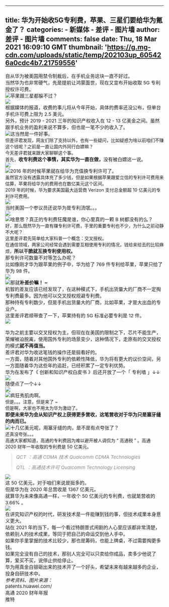 
---
title: 华为开始收5G专利费，苹果、三星们要给华为氪金了？
categories: 
    - 新媒体
    - 差评 - 图片墙
author: 差评 - 图片墙
comments: false
date: Thu, 18 Mar 2021 16:09:10 GMT
thumbnail: 'https://g.mg-cdn.com/uploads/static/temp/202103up_605426a0cdc4b7.21759556'
---

<div>   
<div><span style="font-size: 15px;">自从华为被美国用禁令制裁后，在手机业务这块一直不好过。</span></div><div class="ql-align-justify"><span style="font-size: 15px;">当然华为也非常硬气，先是提前让鸿蒙面世，现在又宣布开始收取 5G 专利授权许可费。</span></div><div class="ql-align-justify"><span style="font-size: 15px; font-family: sans-serif;"><img src="https://g.mg-cdn.com/uploads/static/temp/202103up_605426a0cdc4b7.21759556" referrerpolicy="no-referrer"></span><span style="font-size: 15px;">苹果跟三星都躲不过？</span></div><div class="ql-align-center"><span style="font-size: 15px;"><img src="https://g.mg-cdn.com/uploads/static/temp/202103up_605426a1194820.98540120" referrerpolicy="no-referrer"></span></div><div class="ql-align-justify"><span style="font-size: 15px;">根据媒体的报道，收费的事儿将从今年开始，具体的费率还没公布，但单台手机许可费上限为 2.5 美元。</span></div><div class="ql-align-justify"><span style="font-size: 15px;">另外，预计 2019 - 2021 三年的知识产权收入在 12 - 13 亿美金之间。虽然跟手机业务的盈利来说不算多，但也是一笔不少的收入了。</span></div><div class="ql-align-justify"><span style="font-size: 15px; font-family: sans-serif;"><img src="https://g.mg-cdn.com/uploads/static/temp/202103up_605426a1721815.75042459" referrerpolicy="no-referrer"></span><span style="font-size: 15px;">这当然是一件好事。</span></div><div class="ql-align-justify">但差评君发现，网友们除了支持以外，也有一些疑问，比如疑惑为啥以前咱们不赚这个钱呢？之前是一直让国内外同行白嫖嘛？</div><div class="ql-align-justify">今天差评君就来跟大家聊聊这个事。</div><div class="ql-align-justify">首先，<strong style="font-size: 15px;">收专利费这个事情，其实华为一直在做，</strong><span style="font-size: 15px;">没有被白嫖这一说。</span></div><div class="ql-align-center"><span style="font-size: 15px;"><img src="https://g.mg-cdn.com/uploads/static/temp/202103up_605426a1a61ec0.58653153" referrerpolicy="no-referrer"></span></div><div class="ql-align-justify"><span style="font-size: 15px; font-family: sans-serif;"><img src="https://g.mg-cdn.com/uploads/static/temp/202103up_605426a0cdc4b7.21759556" referrerpolicy="no-referrer"></span><span style="font-size: 15px;">2016 年的时候苹果就在给华为充值换专利许可了。</span></div><div class="ql-align-justify">虽然官方没有透露具体充了多少钱，但是如果根据苹果跟爱立信的专利许可费用来估算，苹果将给华为的费用也在数亿美元这个区间。</div><div class="ql-align-justify">2019 年的时候，华为要求美国最大运营商 Verizon 支付总金额超 10 亿美元的专利许可费用。</div><div class="ql-align-center"><span style="font-size: 15px;"><img src="https://g.mg-cdn.com/uploads/static/temp/202103up_605426a22063d1.28835690" referrerpolicy="no-referrer"></span></div><div class="ql-align-justify"><span style="font-size: 15px;">当时美国一个参议员还说华为是专利流氓。。。</span></div><div class="ql-align-center"><span style="font-size: 15px;"><img src="https://g.mg-cdn.com/uploads/static/temp/202103up_605426a26639b8.05200249" referrerpolicy="no-referrer"></span></div><div class="ql-align-justify"><span style="font-size: 15px; font-family: sans-serif;"><img src="https://g.mg-cdn.com/uploads/static/temp/202103up_605426a2b640e8.47285161" referrerpolicy="no-referrer"></span><span style="font-size: 15px;">啥意思？真正的专利费狂魔是谁，你心里真的一颗 B 树都没有的么？</span></div><div class="ql-align-justify">好，那么既然华为一直有赚专利许可费，手里的重要专利也不少，为什么之前动静不大呢？</div><div class="ql-align-justify">这里差评君先简单给大家科普一个概念：交叉授权。</div><div class="ql-align-justify">在通信领域，两家公司经常会遇到需要互相使用专利的情况，钱给来给去的比较麻烦，<strong style="font-size: 15px;">所以干脆就互换专利使用权。</strong></div><div class="ql-align-justify"><span style="font-size: 15px;">那专利许可数量不对等怎么办呢？</span></div><div class="ql-align-justify"><span style="font-size: 15px;">比如像刚才华为跟苹果的例子中，华为给了 769 件专利给苹果，苹果只给了华为 98 件。</span></div><div><span style="font-size: 15px;"><img src="https://g.mg-cdn.com/uploads/static/temp/202103up_605426a1a61ec0.58653153" referrerpolicy="no-referrer"></span></div><div class="ql-align-justify"><span style="font-size: 15px; font-family: sans-serif;"><img src="https://g.mg-cdn.com/uploads/static/temp/202103up_605426a346a780.25984782" referrerpolicy="no-referrer"></span><span style="font-size: 15px;">那就</span><strong style="font-size: 15px;">补差价嘛！ ~ </strong></div><div class="ql-align-justify"><span style="font-size: 15px;">机智的差友应该已经发现了，在这种模式下，手机出货量大的厂商不一定掏专利费最多。因为他可以交叉授权规避专利费。</span></div><div class="ql-align-justify"><span style="font-size: 15px;">那种持有专利数少，但是手机出货量大的厂商，比如苹果，才是大出血的专业户。</span></div><div class="ql-align-justify"><span style="font-size: 15px;">这里差评君顺带查了一下，苹果持有的 5G 标准必要专利是 12 件。</span></div><div class="ql-align-center"><span style="font-size: 15px;"><img src="https://g.mg-cdn.com/uploads/static/temp/202103up_605426a3926aa4.73290649" referrerpolicy="no-referrer"></span></div><div class="ql-align-justify"><br></div><div class="ql-align-justify"><span style="font-size: 15px;">华为之前主要以交叉授权为主，但现在在美国的限制之下，芯片不能生产，荣耀被迫脱离，使用国外专利的场景变少，这种情况下，走原有的交叉授权的模式</span><strong style="font-size: 15px;">就不再值当。</strong></div><div class="ql-align-justify"><span style="font-size: 15px;">差评君对华为收这笔钱的操作还是挺看好的。</span></div><div class="ql-align-justify"><span style="font-size: 15px;">一方面，随着对其他国外专利的依赖性降低，华为将有更大的议价空间，另一方面随着华为这些年的追赶，已经积累了一定专利优势。</span></div><div class="ql-align-justify"><span style="font-size: 15px;">华为在发布了《 创新和知识产权白皮书 》后还开放了一个「 专利墙 」↓↓</span></div><div class="ql-align-center"><span style="font-size: 15px;"><img src="https://g.mg-cdn.com/uploads/static/temp/202103up_605426a3cfac13.68274155" referrerpolicy="no-referrer"></span></div><div class="ql-align-justify"><span style="font-size: 15px;">随便点了一个↓↓</span></div><div class="ql-align-center"><span style="font-size: 15px;"><img src="https://g.mg-cdn.com/uploads/static/temp/202103up_605426a42bc555.46651584" referrerpolicy="no-referrer"></span></div><div class="ql-align-justify"><span style="font-size: 15px; font-family: sans-serif;"><img src="https://g.mg-cdn.com/uploads/static/temp/202103up_605426a4986f00.98306031" referrerpolicy="no-referrer"></span><span style="font-size: 15px;">疯狂秀肌肉啊。</span></div><div class="ql-align-justify">但是。。。注意，但是来了 ~ </div><div class="ql-align-justify">但是啊，大家也不用太为华为激动了。</div><div class="ql-align-justify"><strong style="font-size: 15px;">即便未来华为会从知识产权上获得更多营收，这笔营收对于华为只是塞牙缝的肉而已。</strong></div><div class="ql-align-justify"><span style="font-size: 15px; font-family: sans-serif;"><img src="https://g.mg-cdn.com/uploads/static/temp/202103up_605426a4e4cd31.10246144" referrerpolicy="no-referrer"></span><span style="font-size: 15px;">十几亿美元呢，用塞牙缝的肉，是不是有点夸张了？</span></div><div class="ql-align-justify">还真没夸张。。。</div><div class="ql-align-justify">高通大家都知道，高通的专利费因为难以避开被人调侃为 “ 高通税 ” 。高通 2020 财年一年收取的专利费是 50 亿美元。</div><blockquote style="color: rgb(136, 136, 136); font-style: italic; font-size: 12px;"><p class="blockquote-item" style="color: rgb(136, 136, 136); font-style: italic; font-size: 12px;"><span style="font-size: 15px;">QCT ：高通 CDMA 技术 Qualcomm CDMA Technologies</span></p><p class="blockquote-item" style="color: rgb(136, 136, 136); font-style: italic; font-size: 12px;"><span style="font-size: 15px;">QTL ：高通技术许可 Qualcomm Technology Licensing</span></p></blockquote><div class="ql-align-center"><span style="font-size: 15px;"><img src="https://g.mg-cdn.com/uploads/static/temp/202103up_605426a52deea2.58354165" referrerpolicy="no-referrer"></span></div><div class="ql-align-justify"><span style="font-size: 15px;">这 50 亿美元，对于咱们来说是挺多的。</span></div><div class="ql-align-justify"><span style="font-size: 15px;">但是华为在 2020 年总营收是 1367 亿美元。</span></div><div class="ql-align-justify"><span style="font-size: 15px;">就算华为未来像高通一样，一年收个 50 亿美元的专利费，也就是营收的 3.66% 。</span></div><div class="ql-align-center"><span style="font-size: 15px;"><img src="https://g.mg-cdn.com/uploads/static/temp/202103up_605426a5609d78.35447583" referrerpolicy="no-referrer"></span></div><div class="ql-align-justify"><span style="font-size: 15px;">在讲究知识产权的时代，研发技术是一件能赚到钱的事，但技术成果本身意义更大。</span></div><div class="ql-align-justify"><span style="font-size: 15px;">站在 2021 年的当下，每一个看过特朗普式闹剧的人心里应该都非常清楚，依赖别人的技术成果，等同于把自己的命运交到他人手中。</span></div><div class="ql-align-justify"><span style="font-size: 15px;">如果你手里掌握的技术比较少，那也是筹码，也能上牌桌，不过需要掏更多钱。</span></div><div class="ql-align-justify"><span style="font-size: 15px;">如果完全没有自己的技术，那别人完全可以只卖给你成品，卖多少他说了算，爱买不买，说停止供给停止。</span></div><div class="ql-align-justify"><span style="font-size: 15px;">华为用真金白银砸出来的技术开了一个好头，希望未来有越来越多的企业，投身自研技术中。</span></div><section><em style="font-size: 15px;">参考资料、图片来源：</em></section><section><span style="font-size: 15px;">patents.huawei.com/ </span></section><section><span style="font-size: 15px;">高通 2020 财年年报</span></section><section><span style="font-size: 15px;">推特</span></section>  
</div>
            